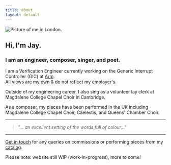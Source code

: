 ```yaml
---
title: about
layout: default
---
```


<!-- # {{ page.title }} -->

<!-- Content is written in [Markdown](https://learnxinyminutes.com/docs/markdown/).
Plain text format allows you to focus on your **content**. -->

<!--
You can use HTML elements in Markdown, such as the comment element, and they won't
be affected by a markdown parser. However, if you create an HTML element in your
markdown file, you cannot use markdown syntax within that element's contents.
-->

<section style="scroll-snap-align: start;">
  <div class="grid-container">
    <div class="grid-container-profile">
      <img src="{{ site.url }}/assets/img/profile.jpg" alt="Picture of me in London." class="profile-pic" />
    </div> <!--grid-container-profile-->
    <div class="grid-container-text">
      <h2>Hi, I'm Jay.</h2>
      <h3>I am an <a href="{{ site.url }}/todo" style="text-decoration: none; font-weight: bold;">engineer</a>, composer, singer, and poet.</h3>
      <p>
      I am a Verification Engineer currently working on the Generic Interrupt Controller (GIC) at <a href="https://arm.com/">Arm</a>.<br />
      All views are my own & do not reflect my employer's.
      </p>
      <p>
      Outside of my engineering career, I also sing as a volunteer lay clerk at Magdalene College Chapel Choir in Cambridge.
      </p>
      <p>
      As a composer, my pieces have been performed in the UK including Magdalene College Chapel Choir, Caelestis, and Queens' Chamber Choir.
      </p>
      <hr />
      <blockquote>
        <i>"... an excellent setting of the words full of colour..."</i>
      </blockquote>
      <hr />
      <p>
      <a href="{{ site.url }}/contacts">Get in touch</a> for any queries on commissions or performing pieces from my <a href="{{ site.url }}/portfolio">catalog</a>.
      </p>
      <!-- <p>
      Thanks for stopping by - I do stuff like:
      <ul>
        <li>Composing music</li>
        <li>Writing poetry</li>
        <li>Engineering as a day job/career</li>
        <li>This website (from scratch!)</li>
      </ul>
      </p> -->
    </div> <!--grid-container-text-->
  </div>
</section>

<!-- <section>
  <div class="grid-container-text">
    <p>
    Hey, thanks for stopping by! I'm Jay, and I do stuff like:
      <ul>
        <li>Composing music</li>
        <li>Writing poetry</li>
        <li>Engineering as a day job/career</li>
        <li>This website (from scratch!)</li>
      </ul>
    </p>
  </div>
</section> -->

<section>
  <div class="grid-container-text">
    <p>
    Please note: website still WIP (work-in-progress), more to come!
    </p>
  </div>
</section>

<!--
Himenaeos sollicitudin nunc tempus eu dui nullam lorem rutrum! Torquent justo habitasse fames pretium eget maximus laoreet laoreet. Vitae odio gravida orci condimentum non augue odio tellus. Urna pellentesque adipiscing erat feugiat torquent nullam. Nunc congue leo adipiscing a gravida ac. Arcu potenti varius torquent congue luctus.

Ullamcorper vehicula auctor orci commodo cras vehicula. Mollis ac habitasse netus primis commodo tempus. Quam commodo magnis potenti amet viverra orci fermentum. Tellus eu facilisi commodo aliquet vitae enim proin quis. Eu viverra sollicitudin urna orci nulla; posuere platea accumsan. Donec tincidunt lobortis ultricies, quam maecenas rutrum curae.

Parturient suscipit pulvinar erat sociosqu purus. Dapibus netus ullamcorper donec venenatis faucibus faucibus proin risus. Parturient pellentesque platea tristique tortor eros sed etiam. Donec sed dui est fames platea. Curabitur libero dapibus commodo natoque lacinia erat morbi aliquet. Eros nec ut pharetra morbi justo enim nostra.

Lobortis semper bibendum ridiculus sociosqu donec arcu finibus. Sed tortor litora ante lectus egestas senectus vulputate. Blandit per ultrices, consequat etiam aenean ornare pretium sociosqu vestibulum. Vivamus nec nibh erat etiam quis luctus sem aenean suspendisse. Alacinia ultrices ridiculus erat finibus eleifend dapibus ultricies. Eu aliquam aliquam interdum suspendisse bibendum malesuada nullam a.

Fermentum imperdiet suspendisse curae, integer sodales malesuada. Enim velit neque imperdiet magnis imperdiet tellus semper interdum. Rutrum malesuada vulputate nisi placerat, posuere finibus tempus! Leo ante primis congue litora tellus placerat dui conubia. Torquent consequat ultrices condimentum hac sociosqu velit. Enim commodo inceptos laoreet massa quisque quam bibendum tempus. Interdum nec tellus varius litora quisque tristique. Facilisis mattis dui ultricies id; taciti maecenas fames taciti. Dapibus facilisi non id blandit conubia.

Varius gravida pharetra viverra neque proin. Enim dapibus ullamcorper consectetur; etiam torquent magna curabitur nullam. Viverra viverra lacus nunc odio accumsan amet ex turpis. Cursus etiam maecenas vitae efficitur dolor? Laoreet potenti taciti fusce urna proin montes neque ridiculus viverra. Maximus nisl mollis enim curae tincidunt.

Cras ac integer nulla montes sapien elit vitae. Iaculis cras conubia amet consequat nisi cursus libero elementum. Erat netus porta auctor ullamcorper nascetur maecenas justo curabitur. Hendrerit volutpat sem efficitur id vulputate mattis ex adipiscing. Ullamcorper fames mattis ultrices maximus proin quisque elit adipiscing phasellus. Iaculis aenean nibh porta curae varius ipsum? Luctus adipiscing a eleifend risus pharetra condimentum elit. Sem vulputate semper tortor id lacus at porttitor ante in. Odio vitae vivamus nisi efficitur id; hendrerit natoque torquent. Purus purus per aliquam quisque ante. -->